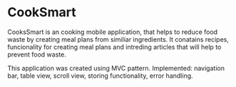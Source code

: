 # CookSmart

CooksSmart is an cooking mobile application, that helps to reduce food waste by creating meal plans from similiar ingredients. 
It conatains recipes, funcionality for creating meal plans and intreding articles that will help to prevent food waste.  

This application was created using MVC pattern. Implemented: navigation bar, table view, scroll view, storing functionality, error
handling.
